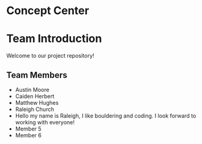 # Concept Center


# Team Introduction

Welcome to our project repository!

## Team Members

- Austin Moore
- Caiden Herbert
- Matthew Hughes
- Raleigh Church
- Hello my name is Raleigh, I like bouldering and coding. I look forward to working with everyone!
- Member 5
- Member 6
